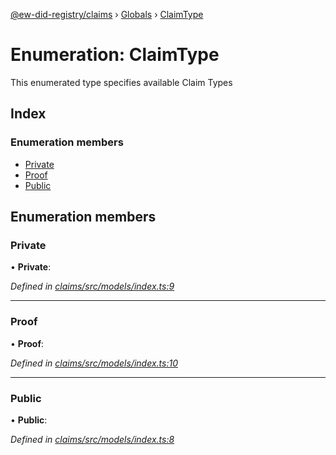 [@ew-did-registry/claims](../README.md) › [Globals](../globals.md) › [ClaimType](claimtype.md)

# Enumeration: ClaimType

This enumerated type specifies available Claim Types

## Index

### Enumeration members

* [Private](claimtype.md#private)
* [Proof](claimtype.md#proof)
* [Public](claimtype.md#public)

## Enumeration members

###  Private

• **Private**:

*Defined in [claims/src/models/index.ts:9](https://github.com/energywebfoundation/ew-did-registry/blob/45071f2/packages/claims/src/models/index.ts#L9)*

___

###  Proof

• **Proof**:

*Defined in [claims/src/models/index.ts:10](https://github.com/energywebfoundation/ew-did-registry/blob/45071f2/packages/claims/src/models/index.ts#L10)*

___

###  Public

• **Public**:

*Defined in [claims/src/models/index.ts:8](https://github.com/energywebfoundation/ew-did-registry/blob/45071f2/packages/claims/src/models/index.ts#L8)*
